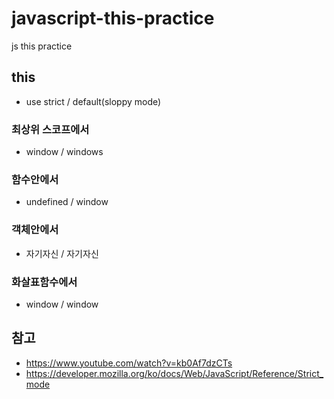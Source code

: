 # javascript-this-practice

js this practice

## this

- use strict / default(sloppy mode)

### 최상위 스코프에서

- window / windows

### 함수안에서

- undefined / window

### 객체안에서

- 자기자신 / 자기자신

### 화살표함수에서

- window / window

## 참고

- https://www.youtube.com/watch?v=kb0Af7dzCTs
- https://developer.mozilla.org/ko/docs/Web/JavaScript/Reference/Strict_mode
